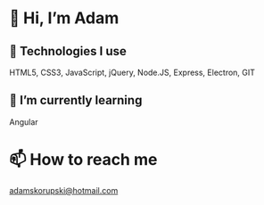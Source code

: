 # 👋 Hi, I’m Adam
## 👀 Technologies I use
HTML5, CSS3, JavaScript, jQuery, Node.JS, Express, Electron, GIT 
## 🌱 I’m currently learning
Angular
# 📫 How to reach me
adamskorupski@hotmail.com

<!---
skoorupa/skoorupa is a ✨ special ✨ repository because its `README.md` (this file) appears on your GitHub profile.
You can click the Preview link to take a look at your changes.
--->
